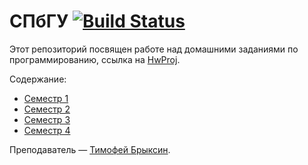 СПбГУ [![Build Status](https://travis-ci.org/Victor-Y-Fadeev/SPbSU.svg?branch=master)](https://travis-ci.org/Victor-Y-Fadeev/SPbSU)
=====

Этот репозиторий посвящен работе над домашними заданиями по программированию, ссылка на [HwProj](http://hwproj.me/courses/10).

Содержание:
- [Семестр 1](https://github.com/Victor-Y-Fadeev/SPbSU/tree/master/course1/sem1)
- [Семестр 2](https://github.com/Victor-Y-Fadeev/SPbSU/tree/master/course1/sem2)
- [Семестр 3](https://github.com/Victor-Y-Fadeev/SPbSU/tree/master/course2/sem3)
- [Семестр 4](https://github.com/Victor-Y-Fadeev/SPbSU/tree/master/course2/sem4)

Преподаватель — [Тимофей Брыксин](https://github.com/jzuken).
